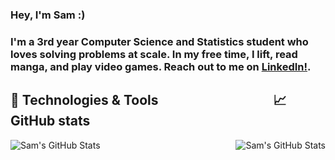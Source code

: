 ### Hey, I'm Sam :)
### I'm a 3rd year Computer Science and Statistics student who loves solving problems at scale. In my free time, I lift, read manga, and play video games. Reach out to me on [LinkedIn!](https://www.linkedin.com/in/sam-qj-ip/).


<!--
**sam-ip/sam-ip** is a ✨ _special_ ✨ repository because its `README.md` (this file) appears on your GitHub profile.

Here are some ideas to get you started:

- 🔭 I’m currently working on ...
- 🌱 I’m currently learning ...
- 👯 I’m looking to collaborate on ...
- 🤔 I’m looking for help with ...
- 💬 Ask me about ...
- 📫 How to reach me: ...
- 😄 Pronouns: ...
- ⚡ Fun fact: ...
-->

## 🔧 Technologies & Tools &nbsp;&nbsp;&nbsp;&nbsp;&nbsp;&nbsp;&nbsp;&nbsp;&nbsp;&nbsp;&nbsp;&nbsp;&nbsp;&nbsp;&nbsp;&nbsp;&nbsp;&nbsp;&nbsp;&nbsp;&nbsp;&nbsp;&nbsp;&nbsp;&nbsp;&nbsp;&nbsp;&nbsp;&nbsp;&nbsp;&nbsp;&nbsp;&nbsp;&nbsp;&nbsp;&nbsp;📈 GitHub stats
<a href="https://github.com/sam-ip/sam-ip">
  <img align="right" src="https://github-readme-stats.vercel.app/api?username=sam-ip&show_icons=true&line_height=27&count_private=true&title_color=ffffff&text_color=c9cacc&icon_color=2bbc8a&bg_color=1d1f21" alt="Sam's GitHub Stats" />
</a>
<a href="https://github.com/sam-ip/sam-ip">
  <img align="left" src="https://github-readme-stats.vercel.app/api/top-langs?username=sam-ip&show_icons=true&line_height=27&&hide=css,html&title_color=ffffff&text_color=c9cacc&icon_color=2bbc8a&bg_color=1d1f21" alt="Sam's GitHub Stats" />
</a>
